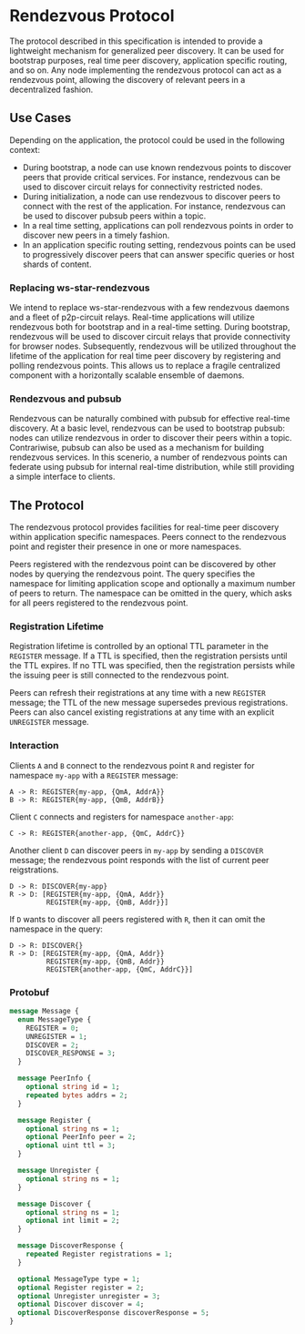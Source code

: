 # Rendezvous Protocol

The protocol described in this specification is intended to provide a
lightweight mechanism for generalized peer discovery. It can be used
for bootstrap purposes, real time peer discovery, application specific
routing, and so on.  Any node implementing the rendezvous protocol can
act as a rendezvous point, allowing the discovery of relevant peers in
a decentralized fashion.

## Use Cases

Depending on the application, the protocol could be used in the
following context:
- During bootstrap, a node can use known rendezvous points to discover
  peers that provide critical services. For instance, rendezvous can
  be used to discover circuit relays for connectivity restricted
  nodes.
- During initialization, a node can use rendezvous to discover
  peers to connect with the rest of the application. For instance,
  rendezvous can be used to discover pubsub peers within a topic.
- In a real time setting, applications can poll rendezvous points in
  order to discover new peers in a timely fashion.
- In an application specific routing setting, rendezvous points can be
  used to progressively discover peers that can answer specific queries
  or host shards of content.

### Replacing ws-star-rendezvous

We intend to replace ws-star-rendezvous with a few rendezvous daemons
and a fleet of p2p-circuit relays.  Real-time applications will
utilize rendezvous both for bootstrap and in a real-time setting.
During bootstrap, rendezvous will be used to discover circuit relays
that provide connectivity for browser nodes.  Subsequently, rendezvous
will be utilized throughout the lifetime of the application for real
time peer discovery by registering and polling rendezvous points.
This allows us to replace a fragile centralized component with a
horizontally scalable ensemble of daemons.

### Rendezvous and pubsub

Rendezvous can be naturally combined with pubsub for effective
real-time discovery.  At a basic level, rendezvous can be used to
bootstrap pubsub: nodes can utilize rendezvous in order to discover
their peers within a topic.  Contrariwise, pubsub can also be used as
a mechanism for building rendezvous services. In this scenerio, a
number of rendezvous points can federate using pubsub for internal
real-time distribution, while still providing a simple interface to
clients.


## The Protocol

The rendezvous protocol provides facilities for real-time peer
discovery within application specific namespaces. Peers connect to the
rendezvous point and register their presence in one or more
namespaces.

Peers registered with the rendezvous point can be discovered by other
nodes by querying the rendezvous point. The query specifies the
namespace for limiting application scope and optionally a maximum
number of peers to return. The namespace can be omitted in the query,
which asks for all peers registered to the rendezvous point.

### Registration Lifetime

Registration lifetime is controlled by an optional TTL parameter in
the `REGISTER` message.  If a TTL is specified, then the registration
persists until the TTL expires.  If no TTL was specified, then the
registration persists while the issuing peer is still connected to the
rendezvous point.

Peers can refresh their registrations at any time with a new
`REGISTER` message; the TTL of the new message supersedes previous
registrations. Peers can also cancel existing registrations at any
time with an explicit `UNREGISTER` message.

### Interaction

Clients `A` and `B` connect to the rendezvous point `R` and register for namespace
`my-app` with a `REGISTER` message:

```
A -> R: REGISTER{my-app, {QmA, AddrA}}
B -> R: REGISTER{my-app, {QmB, AddrB}}
```

Client `C` connects and registers for namespace `another-app`:
```
C -> R: REGISTER{another-app, {QmC, AddrC}}
```

Another client `D` can discover peers in `my-app` by sending a `DISCOVER` message; the
rendezvous point responds with the list of current peer reigstrations.
```
D -> R: DISCOVER{my-app}
R -> D: [REGISTER{my-app, {QmA, Addr}}
         REGISTER{my-app, {QmB, Addr}}]
```

If `D` wants to discover all peers registered with `R`, then it can omit the namespace
in the query:
```
D -> R: DISCOVER{}
R -> D: [REGISTER{my-app, {QmA, Addr}}
         REGISTER{my-app, {QmB, Addr}}
         REGISTER{another-app, {QmC, AddrC}}]
```

### Protobuf

```protobuf
message Message {
  enum MessageType {
    REGISTER = 0;
    UNREGISTER = 1;
    DISCOVER = 2;
    DISCOVER_RESPONSE = 3;
  }

  message PeerInfo {
    optional string id = 1;
    repeated bytes addrs = 2;
  }

  message Register {
    optional string ns = 1;
    optional PeerInfo peer = 2;
    optional uint ttl = 3;
  }

  message Unregister {
    optional string ns = 1;
  }

  message Discover {
    optional string ns = 1;
    optional int limit = 2;
  }

  message DiscoverResponse {
    repeated Register registrations = 1;
  }

  optional MessageType type = 1;
  optional Register register = 2;
  optional Unregister unregister = 3;
  optional Discover discover = 4;
  optional DiscoverResponse discoverResponse = 5;
}
